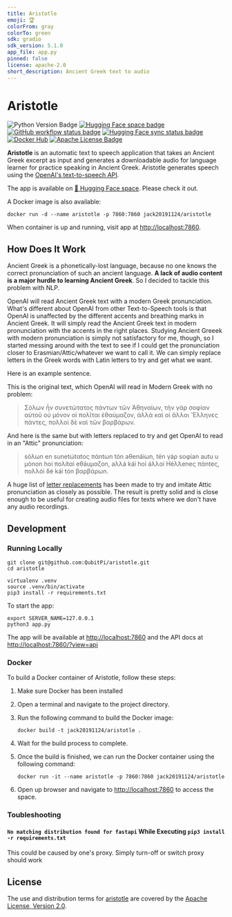```yaml
---
title: Aristotle
emoji: 🏆
colorFrom: gray
colorTo: green
sdk: gradio
sdk_version: 5.1.0
app_file: app.py
pinned: false
license: apache-2.0
short_description: Ancient Greek text to audio
---
```


Aristotle
=========

![Python Version Badge]
[![Hugging Face space badge]][Hugging Face space URL]
[![GitHub workflow status badge][GitHub workflow status badge]][GitHub workflow status URL]
[![Hugging Face sync status badge]][Hugging Face sync status URL]
[![Docker Hub][Docker Pulls Badge]][Docker Hub URL]
[![Apache License Badge]][Apache License, Version 2.0]

__Aristotle__ is an automatic text to speech application that takes an Ancient Greek excerpt as input and generates a
downloadable audio for language learner for practice speaking in Ancient Greek. Aristotle generates speech using the
[OpenAI's text-to-speech API](https://platform.openai.com/docs/guides/text-to-speech).

The app is available on [🤗 Hugging Face space][Hugging Face space URL]. Please check it out.

A Docker image is also available:

```console
docker run -d --name aristotle -p 7860:7860 jack20191124/aristotle
```

When container is up and running, visit app at  [http://localhost:7860](http://localhost:7860).

How Does It Work
----------------

Ancient Greek is a phonetically-lost language, because no one knows the correct pronunciation of such an ancient
language. __A lack of audio content is a major hurdle to learning Ancient Greek__. So I decided to tackle this problem
with NLP.

OpenAI will read Ancient Greek text with a modern Greek pronunciation. What's different about OpenAI from other
Text-to-Speech tools is that OpenAI is unaffected by the different accents and breathing marks in Ancient Greek. It will
simply read the Ancient Greek text in modern pronunciation with the accents in the right places. Studying Ancient Greeek
with modern pronunciation is simply not satisfactory for me, though, so I started messing around with the text to see if
I could get the pronunciation closer to Erasmian/Attic/whatever we want to call it. We can simply replace letters in the
Greek words with Latin letters to try and get what we want.

Here is an example sentence.

This is the original text, which OpenAI will read in Modern Greek with no problem:

> Σόλων ἦν συνετώτατος πάντων τῶν Ἀθηναίων, τὴν γὰρ σοφίαν αὐτοῦ οὐ μόνον οἱ πολῖται ἐθαύμαζον, ἀλλὰ καὶ οἱ ἂλλοι
>  Ἓλληνες πάντες, πολλοὶ δὲ καὶ τῶν βαρβάρων.

And here is the same but with letters replaced to try and get OpenAI to read in an "Attic" pronunciation:

> sόλωn en sunetώtαtος πάntωn tón aθenáiωn, tén γáρ sοφίan autu u μόnon hoi πολítαi eθáuμαζon, aλλá kái hoi áλλοi
> Héλλeneς πάnteς, πολλói δé kái tón βαρβάρωn.

A huge list of [letter replacements](./ancient-greek-phonemes.txt) has been made to try and imitate Attic pronunciation
as closely as possible. The result is pretty solid and is close enough to be useful for creating audio files for texts
where we don't have any audio recordings.

Development
-----------

### Running Locally

```console
git clone git@github.com:QubitPi/aristotle.git
cd aristotle

virtualenv .venv
source .venv/bin/activate
pip3 install -r requirements.txt
```

To start the app:

```console
export SERVER_NAME=127.0.0.1
python3 app.py
```

The app will be available at [http://localhost:7860](http://localhost:7860) and the API docs at
[http://localhost:7860/?view=api](http://localhost:7860/?view=api)

### Docker

To build a Docker container of Aristotle, follow these steps:

1. Make sure Docker has been installed
2. Open a terminal and navigate to the project directory.
3. Run the following command to build the Docker image:

    ```consule
    docker build -t jack20191124/aristotle .
    ```

4. Wait for the build process to complete.
5. Once the build is finished, we can run the Docker container using the following command:

    ```console
    docker run -it --name aristotle -p 7860:7860 jack20191124/aristotle
    ```

6. Open up browser and navigate to [http://localhost:7860](http://localhost:7860) to access the space.

### Toubleshooting

#### `No matching distribution found for fastapi` While Executing `pip3 install -r requirements.txt`

This could be caused by one's proxy. Simply turn-off or switch proxy should work

License
-------

The use and distribution terms for [aristotle]() are covered by the [Apache License, Version 2.0].

[Apache License Badge]: https://img.shields.io/badge/Apache%202.0-F25910.svg?style=for-the-badge&logo=Apache&logoColor=white
[Apache License, Version 2.0]: https://www.apache.org/licenses/LICENSE-2.0

[Docker Pulls Badge]: https://img.shields.io/docker/pulls/jack20191124/aristotle?style=for-the-badge&logo=docker&color=2596EC
[Docker Hub URL]: https://hub.docker.com/r/jack20191124/aristotle

[GitHub workflow status badge]: https://img.shields.io/github/actions/workflow/status/QubitPi/aristotle/ci-cd.yaml?branch=master&style=for-the-badge&logo=github&logoColor=white&label=CI/CD
[GitHub workflow status URL]: https://github.com/QubitPi/aristotle/actions/workflows/ci-cd.yaml

[Hugging Face space badge]: https://img.shields.io/badge/Hugging%20Face%20Space-aristotle-FF9D00?style=for-the-badge&logo=huggingface&logoColor=white&labelColor=6B7280
[Hugging Face space URL]: https://huggingface.co/spaces/QubitPi/aristotle
[Hugging Face sync status badge]: https://img.shields.io/github/actions/workflow/status/QubitPi/aristotle/ci-cd.yaml?branch=master&style=for-the-badge&logo=github&logoColor=white&label=Hugging%20Face%20Sync%20Up
[Hugging Face sync status URL]: https://github.com/QubitPi/aristotle/actions/workflows/ci-cd.yaml

[Python Version Badge]: https://img.shields.io/badge/Python-3.10-FFD845?labelColor=498ABC&style=for-the-badge&logo=python&logoColor=white
